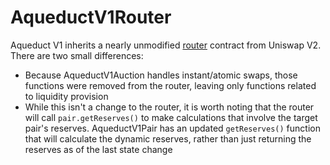 # AqueductV1Router

Aqueduct V1 inherits a nearly unmodified [router](https://docs.uniswap.org/contracts/v2/reference/smart-contracts/router-02) contract from Uniswap V2. There are two small differences:

* Because AqueductV1Auction handles instant/atomic swaps, those functions were removed from the router, leaving only functions related to liquidity provision
* While this isn't a change to the router, it is worth noting that the router will call `pair.getReserves()` to make calculations that involve the target pair's reserves. AqueductV1Pair has an updated `getReserves()` function that will calculate the dynamic reserves, rather than just returning the reserves as of the last state change
